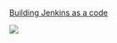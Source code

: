 



[Building Jenkins as a code](https://medium.com/preply-engineering/jenkins-omg-275e2df5d647)

<img src="https://miro.medium.com/max/1400/1*NuZhBAM1CJKFeiidYhOajg.png">

